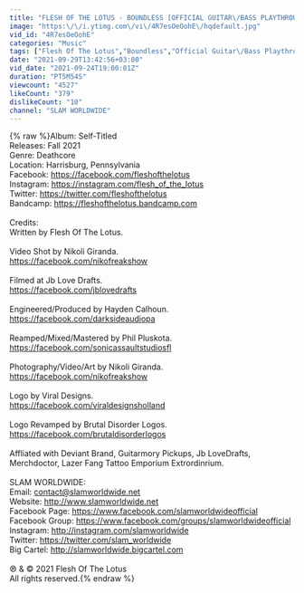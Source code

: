 ```yaml
---
title: "FLESH OF THE LOTUS - BOUNDLESS [OFFICIAL GUITAR\/BASS PLAYTHROUGH] (2021) SW EXCLUSIVE"
image: "https:\/\/i.ytimg.com\/vi\/4R7esOeOohE\/hqdefault.jpg"
vid_id: "4R7esOeOohE"
categories: "Music"
tags: ["Flesh Of The Lotus","Boundless","Official Guitar\/Bass Playthrough"]
date: "2021-09-29T13:42:56+03:00"
vid_date: "2021-09-24T19:00:01Z"
duration: "PT5M54S"
viewcount: "4527"
likeCount: "379"
dislikeCount: "10"
channel: "SLAM WORLDWIDE"
---
```

{% raw %}Album: Self-Titled<br />Releases: Fall 2021<br />Genre: Deathcore<br />Location: Harrisburg, Pennsylvania<br />Facebook: <a rel="nofollow" target="blank" href="https://facebook.com/fleshofthelotus">https://facebook.com/fleshofthelotus</a><br />Instagram: <a rel="nofollow" target="blank" href="https://instagram.com/flesh_of_the_lotus">https://instagram.com/flesh_of_the_lotus</a><br />Twitter: <a rel="nofollow" target="blank" href="https://twitter.com/fleshofthelotus">https://twitter.com/fleshofthelotus</a><br />Bandcamp: <a rel="nofollow" target="blank" href="https://fleshofthelotus.bandcamp.com">https://fleshofthelotus.bandcamp.com</a><br /><br />Credits:<br />Written by Flesh Of The Lotus.<br /><br />Video Shot by Nikoli Giranda.<br /><a rel="nofollow" target="blank" href="https://facebook.com/nikofreakshow">https://facebook.com/nikofreakshow</a><br /><br />Filmed at Jb Love Drafts.<br /><a rel="nofollow" target="blank" href="https://facebook.com/jblovedrafts">https://facebook.com/jblovedrafts</a><br /><br />Engineered/Produced by Hayden Calhoun.<br /><a rel="nofollow" target="blank" href="https://facebook.com/darksideaudiopa">https://facebook.com/darksideaudiopa</a><br /><br />Reamped/Mixed/Mastered by Phil Pluskota.<br /><a rel="nofollow" target="blank" href="https://facebook.com/sonicassaultstudiosfl">https://facebook.com/sonicassaultstudiosfl</a><br /><br />Photography/Video/Art by Nikoli Giranda.<br /><a rel="nofollow" target="blank" href="https://facebook.com/nikofreakshow">https://facebook.com/nikofreakshow</a><br /><br />Logo by Viral Designs.<br /><a rel="nofollow" target="blank" href="https://facebook.com/viraldesignsholland">https://facebook.com/viraldesignsholland</a><br /><br />Logo Revamped by Brutal Disorder Logos.<br /><a rel="nofollow" target="blank" href="https://facebook.com/brutaldisorderlogos">https://facebook.com/brutaldisorderlogos</a><br /><br />Affliated with Deviant Brand, Guitarmory Pickups, Jb LoveDrafts, Merchdoctor, Lazer Fang Tattoo Emporium Extrordinrium.<br /><br />SLAM WORLDWIDE:<br />Email: contact@slamworldwide.net<br />Website: <a rel="nofollow" target="blank" href="http://www.slamworldwide.net">http://www.slamworldwide.net</a><br />Facebook Page: <a rel="nofollow" target="blank" href="https://www.facebook.com/slamworldwideofficial">https://www.facebook.com/slamworldwideofficial</a><br />Facebook Group: <a rel="nofollow" target="blank" href="https://www.facebook.com/groups/slamworldwideofficial">https://www.facebook.com/groups/slamworldwideofficial</a><br />Instagram: <a rel="nofollow" target="blank" href="http://instagram.com/slamworldwide">http://instagram.com/slamworldwide</a><br />Twitter: <a rel="nofollow" target="blank" href="https://twitter.com/slam_worldwide">https://twitter.com/slam_worldwide</a><br />Big Cartel: <a rel="nofollow" target="blank" href="http://slamworldwide.bigcartel.com">http://slamworldwide.bigcartel.com</a><br /><br />℗ &amp; © 2021 Flesh Of The Lotus<br />All rights reserved.{% endraw %}
